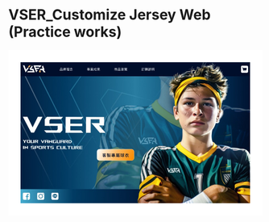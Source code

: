 # VSER_Customize Jersey Web (Practice works)
[![VSER](images/indexImg.png)](https://aria-hawa.github.io/customizeJersey/)


